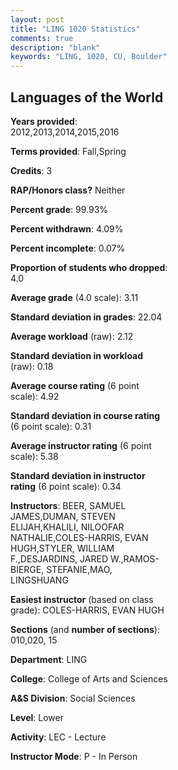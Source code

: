 ```yaml
---
layout: post
title: "LING 1020 Statistics"
comments: true
description: "blank"
keywords: "LING, 1020, CU, Boulder"
--- 
```

<head>
<script src="https://ajax.googleapis.com/ajax/libs/jquery/2.1.3/jquery.min.js"></script>
<script src="https://dl.dropboxusercontent.com/s/pc42nxpaw1ea4o9/highcharts.js?dl=0"></script>
<!-- <script src="../assets/js/highcharts.js"></script> -->
<style type="text/css">@font-face {
	font-family: "Bebas Neue";
	src: url(https://www.filehosting.org/file/details/544349/BebasNeue%20Regular.otf) format("opentype");
	}
	h1.Bebas { 
		font-family: "Bebas Neue", Verdana, Tahoma;
	}
</style>
</head>
<body>
	<div id="container" style="float: right; width: 45%; height: 88%; margin-left: 2.5%; margin-right: 2.5%;"></div>
	<script language="JavaScript">
		$(document).ready(function() {
		var chart = {type: 'column'};
		var title = {text: 'Grade Distribution'};
		var xAxis = {categories: ['A','B','C','D','F'],crosshair: true};
		var yAxis = {min: 0,title: {text: 'Percentage'}};
		var tooltip = {headerFormat: '<center><b><span style="font-size:20px">{point.key}</span></b></center>',
		               pointFormat: '<td style="padding:0"><b>{point.y:.1f}%</b></td>',
		               footerFormat: '</table>',shared: true,useHTML: true};
		var plotOptions = {column: {pointPadding: 0.0,borderWidth: 0}};  
		var credits = {enabled: false};var series= [{name: 'Percent',data: [46.43,33.57,12.7,2.7,4.61,]}];
		var json = {};
		json.chart = chart;
		json.title = title;
		json.tooltip = tooltip;
		json.xAxis = xAxis;
		json.yAxis = yAxis;  
		json.series = series;
		json.plotOptions = plotOptions;  
		json.credits = credits;
		$('#container').highcharts(json);
	});
	</script>
</body>
			   
## Languages of the World

**Years provided**: 2012,2013,2014,2015,2016

**Terms provided**: Fall,Spring

**Credits**: 3

**RAP/Honors class?** Neither

**Percent grade**: 99.93%

**Percent withdrawn**: 4.09%

**Percent incomplete**: 0.07%

**Proportion of students who dropped**: 4.0

**Average grade** (4.0 scale): 3.11

**Standard deviation in grades**: 22.04

**Average workload** (raw): 2.12

**Standard deviation in workload** (raw): 0.18

**Average course rating** (6 point scale): 4.92

**Standard deviation in course rating** (6 point scale): 0.31

**Average instructor rating** (6 point scale): 5.38

**Standard deviation in instructor rating** (6 point scale): 0.34

**Instructors**: BEER, SAMUEL JAMES,DUMAN, STEVEN ELIJAH,KHALILI, NILOOFAR NATHALIE,COLES-HARRIS, EVAN HUGH,STYLER, WILLIAM F.,DESJARDINS, JARED W.,RAMOS-BIERGE, STEFANIE,MAO, LINGSHUANG

**Easiest instructor** (based on class grade): COLES-HARRIS, EVAN HUGH

**Sections** (and **number of sections**): 010,020, 15

**Department**: LING

**College**: College of Arts and Sciences

**A&S Division**: Social Sciences

**Level**: Lower

**Activity**: LEC - Lecture

**Instructor Mode**: P  - In Person